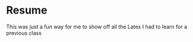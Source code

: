 Resume
======

This was just a fun way for me to show off all the Latex I had to learn for a previous class
